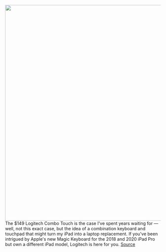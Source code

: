 <img src='https://cdn.vox-cdn.com/thumbor/h2Ss1FwVu-cTmMysjfVKZ0TiB9w=/0x0:2040x1360/1200x675/filters:focal(807x550:1133x876)/cdn.vox-cdn.com/uploads/chorus_image/image/66694374/pesposito_200420_3983_0004.0.0.jpg' width='700px' /><br/>
The $149 Logitech Combo Touch is the case I've spent years waiting for — well, not this exact case, but the idea of a combination keyboard and touchpad that might turn my iPad into a laptop replacement. If you've been intrigued by Apple's new Magic Keyboard for the 2018 and 2020 iPad Pro but own a different iPad model, Logitech is here for you.
<a href='https://www.theverge.com/2020/4/23/21231088/logitech-combo-touch-ipad-keyboard-trackpad-case-review-price-specs-features'> Source <a/>